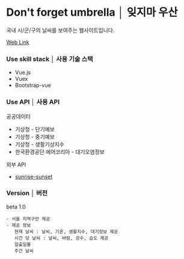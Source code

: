 # Don't forget umbrella │ 잊지마 우산

국내 시/군/구의 날씨를 보여주는 웹사이트입니다.

[Web Link](https://dontforgetumbrella.netlify.com/)

### Use skill stack │ 사용 기술 스택
- Vue.js
- Vuex
- Bootstrap-vue

### Use API │ 사용 API
공공데이터
- 기상청 - 단기예보
- 기상청 - 중기예보
- 기상청 - 생활기상지수
- 한국환경공단 에어코리아 - 대기오염정보

외부 API
- [sunrise-sunset](https://sunrise-sunset.org/api)

### Version │ 버전
beta 1.0
```
- 서울 지역구만 제공
- 제공 정보
   현재 날씨 : 날씨, 기온, 생활지수, 대기정보 제공
   시간 당 날씨 : 날씨, 바람, 강수, 습도 제공
   일출일몰
   주간 날씨
```